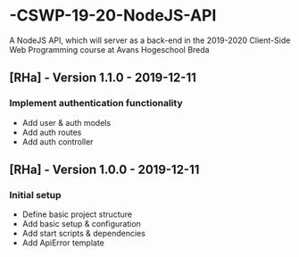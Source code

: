 # -CSWP-19-20-NodeJS-API
A NodeJS API, which will server as a back-end in the 2019-2020 Client-Side Web Programming course at Avans Hogeschool Breda

## [RHa] - Version 1.1.0 - 2019-12-11
### Implement authentication functionality
* Add user & auth models
* Add auth routes
* Add auth controller

## [RHa] - Version 1.0.0 - 2019-12-11
### Initial setup
* Define basic project structure
* Add basic setup & configuration
* Add start scripts & dependencies
* Add ApiError template